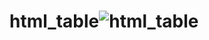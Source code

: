 # html_table![html_table](https://user-images.githubusercontent.com/89821062/170154456-3aa00e56-c375-420a-804b-5c2479d482fb.png)
